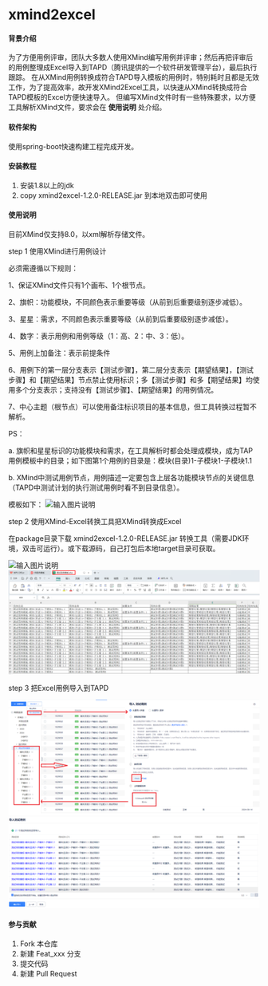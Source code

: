 # xmind2excel

#### 背景介绍
为了方便用例评审，团队大多数人使用XMind编写用例并评审；然后再把评审后的用例整理成Excel导入到TAPD（腾讯提供的一个软件研发管理平台），最后执行跟踪。
在从XMind用例转换成符合TAPD导入模板的用例时，特别耗时且都是无效工作，为了提高效率，故开发XMind2Excel工具，以快速从XMind转换成符合TAPD模板的Excel方便快速导入。
但编写XMind文件时有一些特殊要求，以方便工具解析XMind文件，要求会在 **使用说明** 处介绍。

#### 软件架构
使用spring-boot快速构建工程完成开发。


#### 安装教程

1.  安装1.8以上的jdk
2.  copy xmind2excel-1.2.0-RELEASE.jar 到本地双击即可使用

#### 使用说明
目前XMind仅支持8.0，以xml解析存储文件。

step 1 使用XMind进行用例设计

必须需遵循以下规则：

1、保证XMind文件只有1个画布、1个根节点。

2、旗帜：功能模块，不同颜色表示重要等级（从前到后重要级别逐步减低）。

3、星星：需求，不同颜色表示重要等级（从前到后重要级别逐步减低）。

4、数字：表示用例和用例等级（1：高、2：中、3：低）。

5、用例上加备注：表示前提条件

6、用例下的第一层分支表示【测试步骤】，第二层分支表示【期望结果】，【测试步骤】和【期望结果】节点禁止使用标识；多【测试步骤】和多【期望结果】均使用多个分支表示；支持没有【测试步骤】、【期望结果】的用例情况。

7、中心主题（根节点）可以使用备注标识项目的基本信息，但工具转换过程暂不解析。

PS：

a. 旗帜和星星标识的功能模块和需求，在工具解析时都会处理成模块，成为TAP用例模板中的目录；如下图第1个用例的目录是：模块(目录)1-子模块1-子模块1.1

b. XMind中测试用例节点，用例描述一定要包含上层各功能模块节点的关键信息（TAPD中测试计划的执行测试用例时看不到目录信息）。

模板如下：
![输入图片说明](https://images.gitee.com/uploads/images/2021/0517/135149_e9fe359a_9109521.png "1.png")


step 2 使用XMind-Excel转换工具把XMind转换成Excel

在package目录下载 xmind2excel-1.2.0-RELEASE.jar 转换工具（需要JDK环境，双击可运行）。或下载源码，自己打包后本地target目录可获取。

![输入图片说明](https://images.gitee.com/uploads/images/2021/0517/140141_59a3a301_9109521.png "2.png")
![输入图片说明](3.png)

step 3 把Excel用例导入到TAPD

![输入图片说明](4.png)
![输入图片说明](5.png)


#### 参与贡献

1.  Fork 本仓库
2.  新建 Feat_xxx 分支
3.  提交代码
4.  新建 Pull Request

